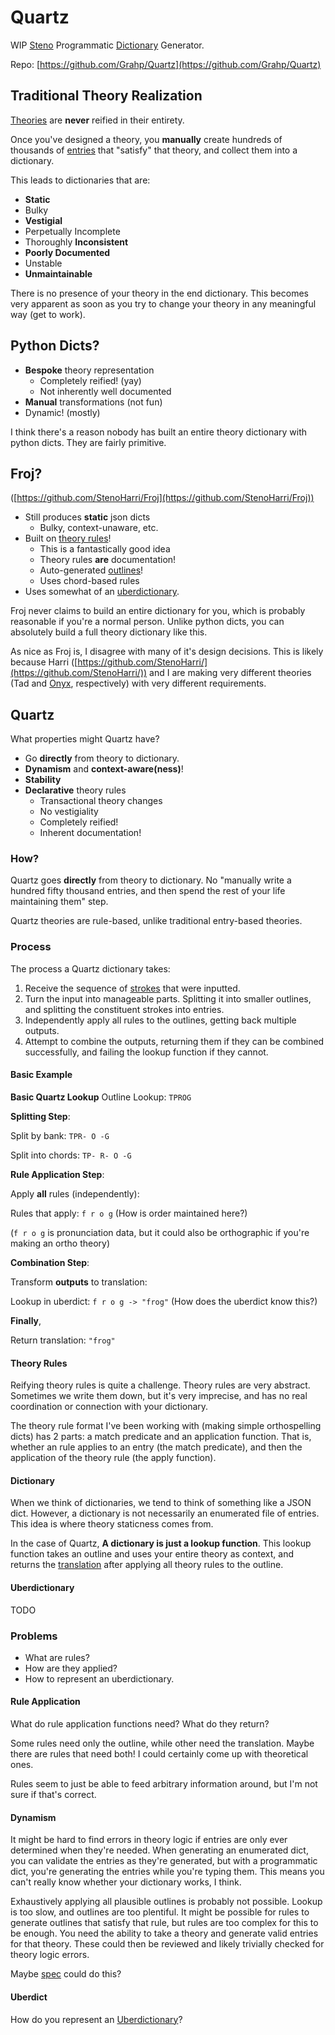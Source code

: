 # Quartz

WIP [Steno](steno.md) Programmatic [Dictionary](steno-glossary.md#dictionary) Generator.

Repo: [https://github.com/Grahp/Quartz](https://github.com/Grahp/Quartz)

## Traditional Theory Realization

[Theories](steno-glossary.md#theory) are **never** reified in their entirety.

Once you've designed a theory, you **manually** create hundreds of thousands of [entries](steno-glossary.md#entry) that "satisfy" that theory, and collect them into a dictionary.

This leads to dictionaries that are:
- **Static**
- Bulky
- **Vestigial**
- Perpetually Incomplete
- Thoroughly **Inconsistent**
- **Poorly Documented**
- Unstable
- **Unmaintainable**

There is no presence of your theory in the end dictionary. This becomes very apparent as soon as you try to change your theory in any meaningful way (get to work).

## Python Dicts?

- **Bespoke** theory representation
  - Completely reified! (yay)
  - Not inherently well documented
- **Manual** transformations (not fun)
- Dynamic! (mostly)

I think there's a reason nobody has built an entire theory dictionary with python dicts. They are fairly primitive.

## Froj?

([https://github.com/StenoHarri/Froj](https://github.com/StenoHarri/Froj))

- Still produces **static** json dicts
  - Bulky, context-unaware, etc.
- Built on [theory rules](steno-glossary.md#theory-rule)!
  - This is a fantastically good idea
  - Theory rules **are** documentation!
  - Auto-generated [outlines](steno-glossary.md#outline)!
  - Uses chord-based rules
- Uses somewhat of an [uberdictionary](uberdictionary.md).

Froj never claims to build an entire dictionary for you, which is probably reasonable if you're a normal person.
Unlike python dicts, you can absolutely build a full theory dictionary like this.

As nice as Froj is, I disagree with many of it's design decisions. This is likely because Harri ([https://github.com/StenoHarri/](https://github.com/StenoHarri/)) and I are making very different theories (Tad and [Onyx](onyx.md), respectively) with very different requirements.

## Quartz

What properties might Quartz have?

- Go **directly** from theory to dictionary.
- **Dynamism** and **context-aware(ness)**!
- **Stability**
- **Declarative** theory rules
  - Transactional theory changes
  - No vestigiality
  - Completely reified!
  - Inherent documentation!

### How?

Quartz goes **directly** from theory to dictionary. No "manually write a hundred fifty thousand entries, and then spend the rest of your life maintaining them" step.

Quartz theories are rule-based, unlike traditional entry-based theories.

### Process

The process a Quartz dictionary takes:

1. Receive the sequence of [strokes](steno-glossary.md#stroke) that were inputted.
2. Turn the input into manageable parts. Splitting it into smaller outlines, and splitting the constituent strokes into entries.
3. Independently apply all rules to the outlines, getting back multiple outputs.
4. Attempt to combine the outputs, returning them if they can be combined successfully, and failing the lookup function if they cannot.

#### Basic Example

**Basic Quartz Lookup**
Outline Lookup: `TPROG`

**Splitting Step**:

Split by bank:
`TPR- O -G`

Split into chords:
`TP- R- O -G`

**Rule Application Step**:

Apply **all** rules (independently):

Rules that apply: `f r o g` (How is order maintained here?)

(`f r o g` is pronunciation data, but it could also be orthographic if you're making an ortho theory)

**Combination Step**:

Transform **outputs** to translation:

Lookup in uberdict:
`f r o g -> "frog"` (How does the uberdict know this?)

**Finally**,

Return translation:
`"frog"`

#### Theory Rules

Reifying theory rules is quite a challenge. Theory rules are very abstract. Sometimes we write them down, but it's very imprecise, and has no real coordination or connection with your dictionary.

The theory rule format I've been working with (making simple orthospelling dicts) has 2 parts: a match predicate and an application function.
That is, whether an rule applies to an entry (the match predicate), and then the application of the theory rule (the apply function).

#### Dictionary

When we think of dictionaries, we tend to think of something like a JSON dict. However, a dictionary is not necessarily an enumerated file of entries. This idea is where theory staticness comes from.

In the case of Quartz, **A dictionary is just a lookup function**. This lookup function takes an outline and uses your entire theory as context, and returns the [translation](steno-glossary.md#translation) after applying all theory rules to the outline.

#### Uberdictionary

TODO

### Problems

- What are rules?
- How are they applied?
- How to represent an uberdictionary.

#### Rule Application

What do rule application functions need? What do they return?

Some rules need only the outline, while other need the translation. Maybe there are rules that need both! I could certainly come up with theoretical ones.

Rules seem to just be able to feed arbitrary information around, but I'm not sure if that's correct.

#### Dynamism

It might be hard to find errors in theory logic if entries are only ever determined when they're needed. When generating an enumerated dict, you can validate the entries as they're generated, but with a programmatic dict, you're generating the entries while you're typing them. This means you can't really know whether your dictionary works, I think.

Exhaustively applying all plausible outlines is probably not possible. Lookup is too slow, and outlines are too plentiful. It might be possible for rules to generate outlines that satisfy that rule, but rules are too complex for this to be enough. You need the ability to take a theory and generate valid entries for that theory. These could then be reviewed and likely trivially checked for theory logic errors.

Maybe [spec](clojure.md) could do this?

#### Uberdict

How do you represent an [Uberdictionary](uberdictionary.md)?
